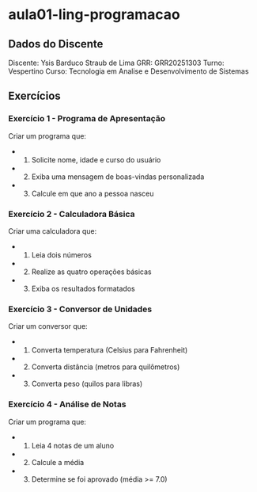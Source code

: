 # aula01-ling-programacao

## Dados do Discente
Discente: Ysis Barduco Straub de Lima
GRR: GRR20251303
Turno: Vespertino
Curso: Tecnologia em Analise e Desenvolvimento de Sistemas

## Exercícios
### Exercício 1 - Programa de Apresentação
Criar um programa que: 
* 1. Solicite nome, idade e curso do usuário 
* 2. Exiba uma mensagem de boas-vindas personalizada 
* 3. Calcule em que ano a pessoa nasceu

### Exercício 2 - Calculadora Básica
Criar uma calculadora que: 
* 1. Leia dois números 
* 2. Realize as quatro operações básicas 
* 3. Exiba os resultados formatados

### Exercício 3 - Conversor de Unidades
Criar um conversor que: 
* 1. Converta temperatura (Celsius para Fahrenheit) 
* 2. Converta distância (metros para quilômetros) 
* 3. Converta peso (quilos para libras)

### Exercício 4 - Análise de Notas
Criar um programa que: 
* 1. Leia 4 notas de um aluno 
* 2. Calcule a média 
* 3. Determine se foi aprovado (média >= 7.0)